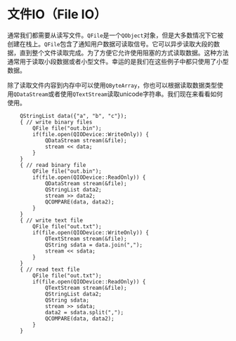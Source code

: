 # 文件IO（File IO）

通常我们都需要从读写文件。```QFile```是一个```QObject```对象，但是大多数情况下它被创建在栈上。```QFile```包含了通知用户数据可读取信号。它可以异步读取大段的数据，直到整个文件读取完成。为了方便它允许使用阻塞的方式读取数据。这种方法通常用于读取小段数据或者小型文件。幸运的是我们在这些例子中都只使用了小型数据。

除了读取文件内容到内存中可以使用```QByteArray```，你也可以根据读取数据类型使用```QDataStream```或者使用```QTextStream```读取unicode字符串。我们现在来看看如何使用。

```
    QStringList data({"a", "b", "c"});
    { // write binary files
        QFile file("out.bin");
        if(file.open(QIODevice::WriteOnly)) {
            QDataStream stream(&file);
            stream << data;
        }
    }
    { // read binary file
        QFile file("out.bin");
        if(file.open(QIODevice::ReadOnly)) {
            QDataStream stream(&file);
            QStringList data2;
            stream >> data2;
            QCOMPARE(data, data2);
        }
    }
    { // write text file
        QFile file("out.txt");
        if(file.open(QIODevice::WriteOnly)) {
            QTextStream stream(&file);
            QString sdata = data.join(",");
            stream << sdata;
        }
    }
    { // read text file
        QFile file("out.txt");
        if(file.open(QIODevice::ReadOnly)) {
            QTextStream stream(&file);
            QStringList data2;
            QString sdata;
            stream >> sdata;
            data2 = sdata.split(",");
            QCOMPARE(data, data2);
        }
    }
```
